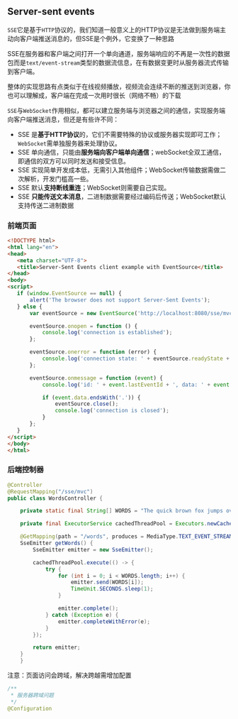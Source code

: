 ## Server-sent events



`SSE`它是基于`HTTP`协议的，我们知道一般意义上的HTTP协议是无法做到服务端主动向客户端推送消息的，但SSE是个例外，它变换了一种思路



SSE在服务器和客户端之间打开一个单向通道，服务端响应的不再是一次性的数据包而是`text/event-stream`类型的数据流信息，在有数据变更时从服务器流式传输到客户端。



整体的实现思路有点类似于在线视频播放，视频流会连续不断的推送到浏览器，你也可以理解成，客户端在完成一次用时很长（网络不畅）的下载



`SSE`与`WebSocket`作用相似，都可以建立服务端与浏览器之间的通信，实现服务端向客户端推送消息，但还是有些许不同：



- SSE 是**基于HTTP协议**的，它们不需要特殊的协议或服务器实现即可工作；`WebSocket`需单独服务器来处理协议。
- SSE 单向通信，只能由**服务端向客户端单向通信**；webSocket全双工通信，即通信的双方可以同时发送和接受信息。
- SSE 实现简单开发成本低，无需引入其他组件；WebSocket传输数据需做二次解析，开发门槛高一些。
- SSE 默认**支持断线重连**；WebSocket则需要自己实现。
- SSE **只能传送文本消息**，二进制数据需要经过编码后传送；WebSocket默认支持传送二进制数据



### 前端页面



```html
<!DOCTYPE html>
<html lang="en">
<head>
   <meta charset="UTF-8">
   <title>Server-Sent Events client example with EventSource</title>
</head>
<body>
<script>
   if (window.EventSource == null) {
       alert('The browser does not support Server-Sent Events');
   } else {
       var eventSource = new EventSource('http://localhost:8080/sse/mvc/words');

       eventSource.onopen = function () {
           console.log('connection is established');
       };

       eventSource.onerror = function (error) {
           console.log('connection state: ' + eventSource.readyState + ', error: ' + event);
       };

       eventSource.onmessage = function (event) {
           console.log('id: ' + event.lastEventId + ', data: ' + event.data);

           if (event.data.endsWith('.')) {
               eventSource.close();
               console.log('connection is closed');
           }
       };
   }
</script>
</body>
</html>
```



### 后端控制器



```java
@Controller
@RequestMapping("/sse/mvc")
public class WordsController {

​    private static final String[] WORDS = "The quick brown fox jumps over the lazy dog.".split(" ");

​    private final ExecutorService cachedThreadPool = Executors.newCachedThreadPool();

​    @GetMapping(path = "/words", produces = MediaType.TEXT_EVENT_STREAM_VALUE)
​    SseEmitter getWords() {
​        SseEmitter emitter = new SseEmitter();

​        cachedThreadPool.execute(() -> {
​            try {
​                for (int i = 0; i < WORDS.length; i++) {
​                    emitter.send(WORDS[i]);
​                    TimeUnit.SECONDS.sleep(1);
​                }

​                emitter.complete();
​            } catch (Exception e) {
​                emitter.completeWithError(e);
​            }
​        });

​        return emitter;
​    }
​    }
```



注意：页面访问会跨域，解决跨越需增加配置

 

```java
/**
 * 服务器跨域问题
 */
@Configuration
```